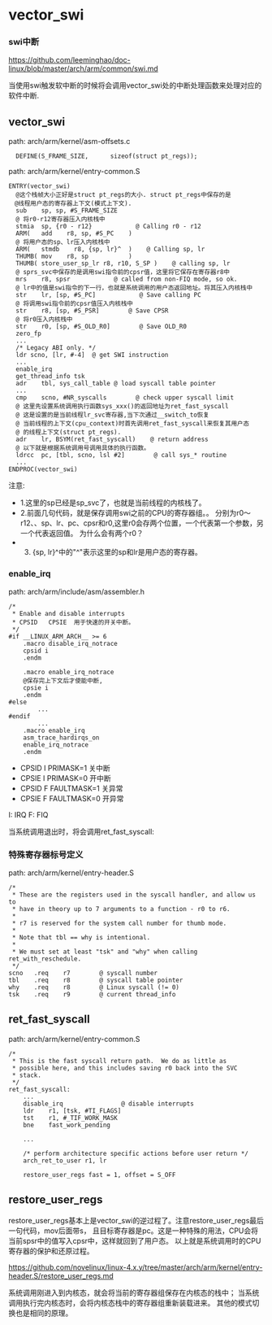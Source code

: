vector_swi
========================================

### swi中断

https://github.com/leeminghao/doc-linux/blob/master/arch/arm/common/swi.md

当使用swi触发软中断的时候将会调用vector_swi处的中断处理函数来处理对应的软件中断.

vector_swi
----------------------------------------

path: arch/arm/kernel/asm-offsets.c
```
  DEFINE(S_FRAME_SIZE,		sizeof(struct pt_regs));
```

path: arch/arm/kernel/entry-common.S
```
ENTRY(vector_swi)
  @这个栈帧大小正好是struct pt_regs的大小. struct pt_regs中保存的是
　@线程用户态的寄存器上下文(模式上下文).
  sub    sp, sp, #S_FRAME_SIZE
  @ 将r0-r12寄存器压入内核栈中
  stmia  sp, {r0 - r12}            @ Calling r0 - r12
  ARM(   add    r8, sp, #S_PC    )
  @ 将用户态的sp、lr压入内核栈中
  ARM(   stmdb    r8, {sp, lr}^  )    @ Calling sp, lr
  THUMB( mov    r8, sp           )
  THUMB( store_user_sp_lr r8, r10, S_SP )    @ calling sp, lr
  @ sprs_svc中保存的是调用swi指令前的cpsr值，这里将它保存在寄存器r8中
  mrs    r8, spsr            @ called from non-FIQ mode, so ok.
  @ lr中的值是swi指令的下一行，也就是系统调用的用户态返回地址。将其压入内核栈中
  str    lr, [sp, #S_PC]            @ Save calling PC
  @ 将调用swi指令前的cpsr值压入内核栈中
  str    r8, [sp, #S_PSR]        @ Save CPSR
  @ 将r0压入内核栈中
  str    r0, [sp, #S_OLD_R0]        @ Save OLD_R0
  zero_fp
  ...
  /* Legacy ABI only. */
  ldr scno, [lr, #-4]  @ get SWI instruction
  ...
  enable_irq
  get_thread_info tsk
  adr    tbl, sys_call_table @ load syscall table pointer
  ...
  cmp    scno, #NR_syscalls        @ check upper syscall limit
  @ 这里先设置系统调用执行函数sys_xxx()的返回地址为ret_fast_syscall
  @ 这是设置的是当前线程lr_svc寄存器,当下次通过__switch_to恢复
  @ 当前线程的上下文(cpu_context)时首先调用ret_fast_syscall来恢复其用户态
  @ 的线程上下文(struct pt_regs).
  adr    lr, BSYM(ret_fast_syscall)    @ return address
  @ 以下就是根据系统调用号调用具体的执行函数。
  ldrcc  pc, [tbl, scno, lsl #2]        @ call sys_* routine
  ...
ENDPROC(vector_swi)
```

注意:

* 1.这里的sp已经是sp_svc了，也就是当前线程的内核栈了。
* 2.前面几句代码，就是保存调用swi之前的CPU的寄存器组。。
  分别为r0～r12、、sp、lr、pc、cpsr和r0,这里r0会存两个位置，一个代表第一个参数，另一个代表返回值。
  为什么会有两个r0？
* 3. {sp, lr}^中的"^"表示这里的sp和lr是用户态的寄存器。

### enable_irq

path: arch/arm/include/asm/assembler.h
```
/*
 * Enable and disable interrupts
 * CPSID   CPSIE  用于快速的开关中断。
 */
#if __LINUX_ARM_ARCH__ >= 6
    .macro disable_irq_notrace
    cpsid i
    .endm

    .macro enable_irq_notrace
    @保存完上下文后才使能中断,
    cpsie i
    .endm
#else
        ...
#endif
        ...
    .macro enable_irq
    asm_trace_hardirqs_on
    enable_irq_notrace
    .endm
```

* CPSID I PRIMASK=1 关中断
* CPSIE I PRIMASK=0 开中断
* CPSID F FAULTMASK=1 关异常
* CPSIE F FAULTMASK=0 开异常

I: IRQ F: FIQ

当系统调用退出时，将会调用ret_fast_syscall:

### 特殊寄存器标号定义

path: arch/arm/kernel/entry-header.S
```
/*
 * These are the registers used in the syscall handler, and allow us to
 * have in theory up to 7 arguments to a function - r0 to r6.
 *
 * r7 is reserved for the system call number for thumb mode.
 *
 * Note that tbl == why is intentional.
 *
 * We must set at least "tsk" and "why" when calling ret_with_reschedule.
 */
scno   .req    r7        @ syscall number
tbl    .req    r8        @ syscall table pointer
why    .req    r8        @ Linux syscall (!= 0)
tsk    .req    r9        @ current thread_info
```

ret_fast_syscall
----------------------------------------

path: arch/arm/kernel/entry-common.S
```
/*
 * This is the fast syscall return path.  We do as little as
 * possible here, and this includes saving r0 back into the SVC
 * stack.
 */
ret_fast_syscall:
    ...
    disable_irq                @ disable interrupts
    ldr    r1, [tsk, #TI_FLAGS]
    tst    r1, #_TIF_WORK_MASK
    bne    fast_work_pending

    ...

    /* perform architecture specific actions before user return */
    arch_ret_to_user r1, lr

    restore_user_regs fast = 1, offset = S_OFF
```

restore_user_regs
----------------------------------------

restore_user_regs基本上是vector_swi的逆过程了。注意restore_user_regs最后一句代码，mov后面带s，
且目标寄存器是pc。这是一种特殊的用法，CPU会将当前spsr中的值写入cpsr中，这样就回到了用户态。
以上就是系统调用时的CPU寄存器的保护和还原过程。

https://github.com/novelinux/linux-4.x.y/tree/master/arch/arm/kernel/entry-header.S/restore_user_regs.md

系统调用刚进入到内核态，就会将当前的寄存器组保存在内核态的栈中；
当系统调用执行完内核态时，会将内核态栈中的寄存器组重新装载进来。
其他的模式切换也是相同的原理。
